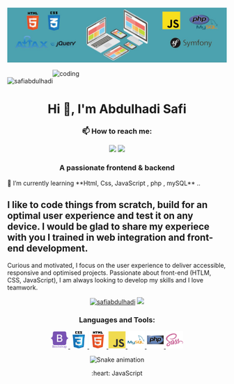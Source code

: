![logo](https://github.com/safiabdulhadi/safiabdulhadi/blob/main/web.jpg)

<img align="right" alt="coding" width="400" src="https://user-images.githubusercontent.com/55389276/140866485-8fb1c876-9a8f-4d6a-98dc-08c4981eaf70.gif" >

<p align="left"> <img src="https://komarev.com/ghpvc/?username=safiabdulhadi&label=Profile%20views&color=0e75b6&style=flat" alt="safiabdulhadi" /> </p>

<h1 align="center">Hi 👋, I'm Abdulhadi Safi</h1>
<div align="center">
<h3 align="center"> 📫 How to reach me: </h3>
<a href="https://www.linkedin.com/in/abdulhadi-safi-a03a31221/" target="_blank"><img src="https://img.shields.io/badge/-LinkedIn-%230077B5?style=for-the-badge&logo=linkedin&logoColor=white" target="_blank"></a> 
  <a href="safiabdulhadi1994@gmail.com"><img src="https://img.shields.io/badge/-Gmail-%23333?style=for-the-badge&logo=gmail&logoColor=white" target="_blank"></a>
</div>


<h3 align="center">A passionate frontend & backend </h3>
 🌱 I’m currently learning **Html, Css, JavaScript , php , mySQL** ..

## I like to code things from scratch, build for an optimal user experience and test it on any device. I would be glad to share my experiece with you I trained in web integration and front-end development.
Curious and motivated, I focus on the user experience to deliver accessible, responsive and optimised projects.
Passionate about front-end (HTLM, CSS, JavaScript), I am always looking to develop my skills and I love teamwork.



<div align="center">
<a href="https://github.com/safiabdulhadi">
<img height="180em" src="https://github-readme-stats.vercel.app/api/top-langs?username=safiabdulhadi&show_icons=true&include_all_commits=true&theme=buefy&hide_border=true" alt="safiabdulhadi" /></a> <a href="https://https://github-readme-stats"><img height="180em" src="https://github-readme-stats.vercel.app/api/top-langs?username=safiabdulhadi&layout=compact&theme=buefy&hide_border=true" /></a>
</div>


<h3 align="center">Languages and Tools:</h3>
<div align="center"> <a href="https://getbootstrap.com" target="_blank" rel="noreferrer"> 
 <img src="https://raw.githubusercontent.com/devicons/devicon/master/icons/bootstrap/bootstrap-plain-wordmark.svg" alt="bootstrap" width="40" height="40"/> </a> <a href="https://www.w3schools.com/css/" target="_blank" rel="noreferrer"> <img src="https://raw.githubusercontent.com/devicons/devicon/master/icons/css3/css3-original-wordmark.svg" alt="css3" width="40" height="40"/> </a> <a href="https://www.w3.org/html/" target="_blank" rel="noreferrer"> <img src="https://raw.githubusercontent.com/devicons/devicon/master/icons/html5/html5-original-wordmark.svg" alt="html5" width="40" height="40"/> </a> <a href="https://developer.mozilla.org/en-US/docs/Web/JavaScript" target="_blank" rel="noreferrer"> <img src="https://raw.githubusercontent.com/devicons/devicon/master/icons/javascript/javascript-original.svg" alt="javascript" width="40" height="40"/> </a> <a href="https://www.mysql.com/" target="_blank" rel="noreferrer"> <img src="https://raw.githubusercontent.com/devicons/devicon/master/icons/mysql/mysql-original-wordmark.svg" alt="mysql" width="40" height="40"/> </a> <a href="https://www.php.net" target="_blank" rel="noreferrer"> <img src="https://raw.githubusercontent.com/devicons/devicon/master/icons/php/php-original.svg" alt="php" width="40" height="40"/> </a> <a href="https://sass-lang.com" target="_blank" rel="noreferrer"> <img src="https://raw.githubusercontent.com/devicons/devicon/master/icons/sass/sass-original.svg" alt="sass" width="40" height="40"/> </a> </div>
  
  
  <div align="center">

  ![Snake animation](https://github.com/danielbped/danielbped/blob/output/github-contribution-grid-snake.svg)
  
</div>

<div align="center">
  <p> :heart: JavaScript </p>
</div>
  
